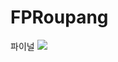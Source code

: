 # FPRoupang
파이널
<a href="버튼을 눌렀을 때 이동할 링크" target="_blank"><img src="file:///C:/Users/82104/Downloads/angellist.svg"/></a>

